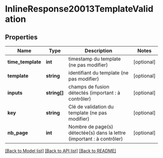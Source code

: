 # InlineResponse20013TemplateValidation

## Properties
Name | Type | Description | Notes
------------ | ------------- | ------------- | -------------
**time_template** | **int** | timestamp du template (ne pas modifier) | [optional] 
**template** | **string** | identifiant du template (ne pas modifier) | [optional] 
**inputs** | **string[]** | champs de fusion détectés (important : à contrôler) | [optional] 
**key** | **string** | Clé de validation du template (ne pas modifier) | [optional] 
**nb_page** | **int** | Nombre de page(s) détectée(s) dans la lettre (important : à contrôler) | [optional] 

[[Back to Model list]](../../README.md#documentation-for-models) [[Back to API list]](../../README.md#documentation-for-api-endpoints) [[Back to README]](../../README.md)

